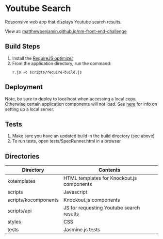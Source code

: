 # Youtube Search
Responsive web app that displays Youtube search results.

View at: [matthewbenjamin.github.io/nm-front-end-challenge](https://matthewbenjamin.github.io/nm-front-end-challenge/)

## Build Steps
1. Install the [RequireJS optimizer](http://requirejs.org/docs/optimization.html)
2. From the application directory, run the command:
   ```
   r.js -o scripts/require-build.js
   ```

## Deployment
Note, be sure to deploy to localhost when accessing a local copy. Otherwise certain application components will not load. See [here](https://docs.python.org/2/library/simplehttpserver.html) for info on setting up a local server.

## Tests
1. Make sure you have an updated build in the build directory (see above)
2. To run tests, open tests/SpecRunner.html in a browser

## Directories

| Directory            | Contents                                  |
|----------------------|-------------------------------------------|
| kotemplates          | HTML templates for Knockout.js components |
| scripts              | Javascript                                |
| scripts/kocomponents | Knockout.js components                    |
| scripts/api          | JS for requesting Youtube search results  |
| styles               | CSS                                       |
| tests                | Jasmine.js tests                          |
